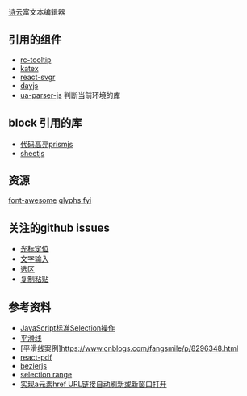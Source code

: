 [诗云](https://shy.live)富文本编辑器

## 引用的组件

* [rc-tooltip](https://github.com/react-component/tooltip)
* [katex](https://github.com/KaTeX/KaTeX)
* [react-svgr](https://react-svgr.com/docs/options/)
* [dayjs](https://dayjs.gitee.io/docs/zh-CN/installation/installation)
* [ua-parser-js](https://github.com/faisalman/ua-parser-js) 判断当前环境的库
## block 引用的库
* [代码高亮prismjs](https://prismjs.com/#examples)
* [sheetjs](https://github.com/SheetJS/sheetjs)
## 资源
[font-awesome](https://github.com/FortAwesome/Font-Awesome)
[glyphs.fyi](https://glyphs.fyi/dir?c=editor&i=handSpread&w=3)

## 关注的github issues
* [光标定位](https://github.com/rgbui/rich/issues/2)
* [文字输入](https://github.com/rgbui/rich/issues/3)
* [选区](https://github.com/rgbui/rich/issues/4)
* [复制粘贴](https://github.com/rgbui/rich/issues/16)

## 参考资料
* [JavaScript标准Selection操作](https://www.cnblogs.com/rainman/archive/2011/02/27/1966482.html)
* [平滑线](https://medium.com/square-corner-blog/smoother-signatures-be64515adb33)
* [平滑线案例]https://www.cnblogs.com/fangsmile/p/8296348.html
* [react-pdf](https://github.com/wojtekmaj/react-pdf)
* [bezierjs](http://pomax.github.io/bezierjs/)
* [selection range](https://segmentfault.com/a/1190000039684303)
* [实现a元素href URL链接自动刷新或新窗口打开](https://www.zhangxinxu.com/wordpress/2019/10/a-href-target-window-blank-refresh/)